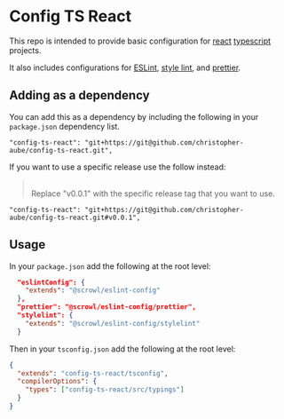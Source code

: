 # Config TS React

This repo is intended to provide basic configuration for [react](https://reactjs.org/) [typescript](https://www.typescriptlang.org/) projects.

It also includes configurations for [ESLint](https://eslint.org/), [style lint](https://stylelint.io/), and [prettier](https://prettier.io/).

## Adding as a dependency

You can add this as a dependency by including the following in your `package.json` dependency list.

```
"config-ts-react": "git+https://git@github.com/christopher-aube/config-ts-react.git",
```

If you want to use a specific release use the follow instead:

> <br />
> Replace "v0.0.1" with the specific release tag that you want to use.
>
> <br />

```
"config-ts-react": "git+https://git@github.com/christopher-aube/config-ts-react.git#v0.0.1",
```

## Usage

In your `package.json` add the following at the root level:

```json
  "eslintConfig": {
    "extends": "@scrowl/eslint-config"
  },
  "prettier": "@scrowl/eslint-config/prettier",
  "stylelint": {
    "extends": "@scrowl/eslint-config/stylelint"
  }
```

Then in your `tsconfig.json` add the following at the root level:

```json
{
  "extends": "config-ts-react/tsconfig",
  "compilerOptions": {
    "types": ["config-ts-react/src/typings"]
  }
}
```